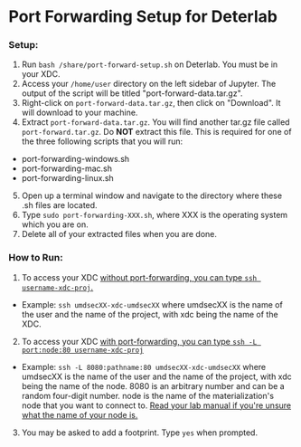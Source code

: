 # Port Forwarding Setup for Deterlab

### Setup:
1. Run ```bash /share/port-forward-setup.sh``` on Deterlab. You must be in your XDC.
2. Access your ```/home/user``` directory on the left sidebar of Jupyter. The output of the script will be titled "port-forward-data.tar.gz".
3. Right-click on ```port-forward-data.tar.gz```, then click on "Download". It will download to your machine.
4. Extract ```port-forward-data.tar.gz```. You will find another tar.gz file called ```port-forward.tar.gz```. Do **NOT** extract this file. This is required for one of the three following scripts that you will run:
- port-forwarding-windows.sh
- port-forwarding-mac.sh
- port-forwarding-linux.sh
5. Open up a terminal window and navigate to the directory where these .sh files are located.
6. Type ```sudo port-forwarding-XXX.sh```, where XXX is the operating system which you are on.
7. Delete all of your extracted files when you are done.

### How to Run:
1. To access your XDC <ins>without<ins> port-forwarding, you can type ```ssh username-xdc-proj```.
- Example: ```ssh umdsecXX-xdc-umdsecXX``` where umdsecXX is the name of the user and the name of the project, with xdc being the name of the XDC.
2. To access your XDC <ins>with<ins> port-forwarding, you can type ```ssh -L port:node:80 username-xdc-proj```
- Example: ```ssh -L 8080:pathname:80 umdsecXX-xdc-umdsecXX``` where umdsecXX is the name of the user and the name of the project, with xdc being the name of the node. 8080 is an arbitrary number and can be a random four-digit number. node is the name of the materialization's node that you want to connect to. <ins>Read your lab manual if you're unsure what the name of your node is.<ins>
3. You may be asked to add a footprint. Type ```yes``` when prompted.
